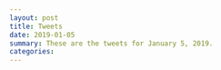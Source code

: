 ```yaml
---
layout: post
title: Tweets
date: 2019-01-05
summary: These are the tweets for January 5, 2019.
categories:
---
```


